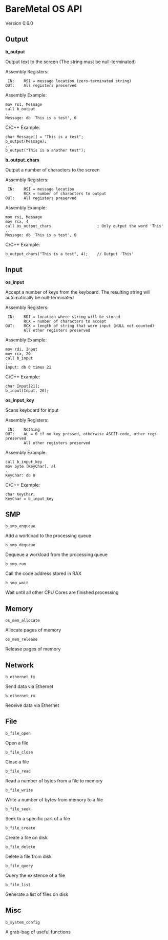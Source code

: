 # BareMetal OS API #

Version 0.6.0


## Output ##

**b_output**

Output text to the screen (The string must be null-terminated)

Assembly Registers:

	 IN:	RSI = message location (zero-terminated string)
	OUT:	All registers preserved

Assembly Example:

	mov rsi, Message
	call b_output
	...
	Message: db 'This is a test', 0

C/C++ Example:

	char Message[] = "This is a test";
	b_output(Message);
	...
	b_output("This is a another test");


**b_output_chars**

Output a number of characters to the screen

Assembly Registers:

	 IN:	RSI = message location
			RCX = number of characters to output
	OUT:	All registers preserved

Assembly Example:

	mov rsi, Message
	mov rcx, 4
	call os_output_chars					; Only output the word 'This'
	...
	Message: db 'This is a test', 0

C/C++ Example:

	b_output_chars("This is a test", 4);	// Output 'This'


## Input ##

**os_input**

Accept a number of keys from the keyboard. The resulting string will automatically be null-terminated

Assembly Registers:

	 IN:	RDI = location where string will be stored
			RCX = number of characters to accept
	OUT:	RCX = length of string that were input (NULL not counted)
			All other registers preserved

Assembly Example:

	mov rdi, Input
	mov rcx, 20
	call b_input
	...
	Input: db 0 times 21

C/C++ Example:

	char Input[21];
	b_input(Input, 20);


**os_input_key**

Scans keyboard for input

Assembly Registers:

	 IN:	Nothing
	OUT:	AL = 0 if no key pressed, otherwise ASCII code, other regs preserved
			All other registers preserved

Assembly Example:

	call b_input_key
	mov byte [KeyChar], al
	...
	KeyChar: db 0

C/C++ Example:

	char KeyChar;
	KeyChar = b_input_key


## SMP ##

	b_smp_enqueue
Add a workload to the processing queue

	b_smp_dequeue
Dequeue a workload from the processing queue

	b_smp_run
Call the code address stored in RAX

	b_smp_wait
Wait until all other CPU Cores are finished processing


## Memory ##

	os_mem_allocate
Allocate pages of memory

	os_mem_release
Release pages of memory


## Network ##

	b_ethernet_tx
Send data via Ethernet


	b_ethernet_rx
Receive data via Ethernet


## File ##

	b_file_open
Open a file

	b_file_close
Close a file

	b_file_read
Read a number of bytes from a file to memory

	b_file_write
Write a number of bytes from memory to a file

	b_file_seek
Seek to a specific part of a file

	b_file_create
Create a file on disk

	b_file_delete
Delete a file from disk

	b_file_query
Query the existence of a file

	b_file_list
Generate a list of files on disk


## Misc ##

	b_system_config
A grab-bag of useful functions

